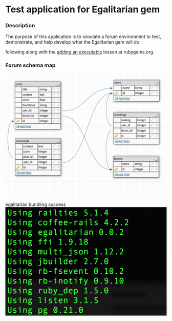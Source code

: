 # Test application for Egalitarian gem


### Description
The purpose of this application is to simulate a forum environment to test, demonstrate, and help develop what the Egalitarian gem will do.



following along with the <a href="http://guides.rubygems.org/make-your-own-gem/#adding-an-executable">adding an executable</a> lesson at rubygems.org.


### Forum schema map
<img src="public/screen_tables.png">

egalitarian bundling success
<img src="public/egalbundle.png">
